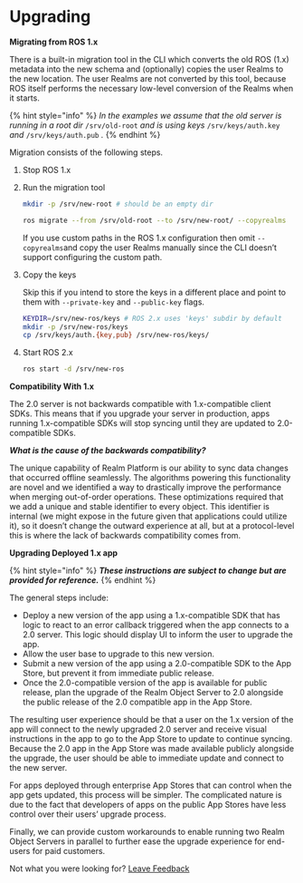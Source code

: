 # Upgrading

**Migrating from ROS 1.x**

There is a built-in migration tool in the CLI which converts the old ROS \(1.x\) metadata into the new schema and \(optionally\) copies the user Realms to the new location. The user Realms are not converted by this tool, because ROS itself performs the necessary low-level conversion of the Realms when it starts.

{% hint style="info" %}
_In the examples we assume that the old server is running in a root dir_ `/srv/old-root` _and is using keys_ `/srv/keys/auth.key` _and_ `/srv/keys/auth.pub` _._
{% endhint %}

Migration consists of the following steps.

1. Stop ROS 1.x
2. Run the migration tool

   ```bash
   mkdir -p /srv/new-root # should be an empty dir

   ros migrate --from /srv/old-root --to /srv/new-root/ --copyrealms
   ```

   If you use custom paths in the ROS 1.x configuration then omit `--copyrealms`and copy the user Realms manually since the CLI doesn’t support configuring the custom path.

3. Copy the keys

   Skip this if you intend to store the keys in a different place and point to them with `--private-key` and `--public-key` flags.

   ```bash
   KEYDIR=/srv/new-ros/keys # ROS 2.x uses 'keys' subdir by default
   mkdir -p /srv/new-ros/keys
   cp /srv/keys/auth.{key,pub} /srv/new-ros/keys/
   ```

4. Start ROS 2.x

   ```bash
   ros start -d /srv/new-ros
   ```

**Compatibility With 1.x**

The 2.0 server is not backwards compatible with 1.x-compatible client SDKs. This means that if you upgrade your server in production, apps running 1.x-compatible SDKs will stop syncing until they are updated to 2.0-compatible SDKs.

_**What is the cause of the backwards compatibility?**_

The unique capability of Realm Platform is our ability to sync data changes that occurred offline seamlessly. The algorithms powering this functionality are novel and we identified a way to drastically improve the performance when merging out-of-order operations. These optimizations required that we add a unique and stable identifier to every object. This identifier is internal \(we might expose in the future given that applications could utilize it\), so it doesn’t change the outward experience at all, but at a protocol-level this is where the lack of backwards compatibility comes from.

**Upgrading Deployed 1.x app**

{% hint style="info" %}
_**These instructions are subject to change but are provided for reference.**_
{% endhint %}

The general steps include:

* Deploy a new version of the app using a 1.x-compatible SDK that has logic to react to an error callback triggered when the app connects to a 2.0 server. This logic should display UI to inform the user to upgrade the app.
* Allow the user base to upgrade to this new version.
* Submit a new version of the app using a 2.0-compatible SDK to the App Store, but prevent it from immediate public release.
* Once the 2.0-compatible version of the app is available for public release, plan the upgrade of the Realm Object Server to 2.0 alongside the public release of the 2.0 compatible app in the App Store.

The resulting user experience should be that a user on the 1.x version of the app will connect to the newly upgraded 2.0 server and receive visual instructions in the app to go to the App Store to update to continue syncing. Because the 2.0 app in the App Store was made available publicly alongside the upgrade, the user should be able to immediate update and connect to the new server.

For apps deployed through enterprise App Stores that can control when the app gets updated, this process will be simpler. The complicated nature is due to the fact that developers of apps on the public App Stores have less control over their users’ upgrade process.

Finally, we can provide custom workarounds to enable running two Realm Object Servers in parallel to further ease the upgrade experience for end-users for paid customers.

Not what you were looking for? [Leave Feedback](mailto:docs-feedback@realm.io)

